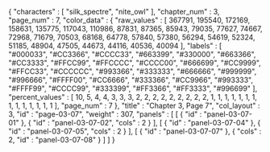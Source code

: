 {
  "characters" : [
    "silk_spectre",
    "nite_owl"
  ],
  "chapter_num" : 3,
  "page_num" : 7,
  "color_data" : {
    "raw_values" : [
      367791,
      195540,
      172169,
      158631,
      135775,
      117043,
      110986,
      87831,
      87365,
      85943,
      79035,
      77627,
      74667,
      72968,
      71679,
      70503,
      68168,
      64778,
      57840,
      57380,
      56294,
      54619,
      52324,
      51185,
      48904,
      47505,
      44673,
      44116,
      40536,
      40094
    ],
    "labels" : [
      "#000033",
      "#CC3366",
      "#CCCC33",
      "#663399",
      "#330000",
      "#663366",
      "#CC3333",
      "#FFCC99",
      "#FFCCCC",
      "#CCCC00",
      "#666699",
      "#CC9999",
      "#FFCC33",
      "#CCCCCC",
      "#993366",
      "#333333",
      "#666666",
      "#999999",
      "#996666",
      "#FFFF00",
      "#CC6666",
      "#333366",
      "#CC9966",
      "#993333",
      "#FFFF99",
      "#CCCC99",
      "#333399",
      "#FF3366",
      "#FF3333",
      "#996699"
    ],
    "percent_values" : [
      10,
      5,
      4,
      4,
      3,
      3,
      3,
      2,
      2,
      2,
      2,
      2,
      2,
      2,
      2,
      2,
      1,
      1,
      1,
      1,
      1,
      1,
      1,
      1,
      1,
      1,
      1,
      1,
      1,
      1
    ],
    "page_num" : 7
  },
  "title" : "Chapter 3, Page 7",
  "col_layout" : 3,
  "id" : "page-03-07",
  "weight" : 307,
  "panels" : [
    [
      {
        "id" : "panel-03-07-01"
      },
      {
        "id" : "panel-03-07-02",
        "cols" : 2
      }
    ],
    [
      {
        "id" : "panel-03-07-04"
      },
      {
        "id" : "panel-03-07-05",
        "cols" : 2
      }
    ],
    [
      {
        "id" : "panel-03-07-07"
      },
      {
        "cols" : 2,
        "id" : "panel-03-07-08"
      }
    ]
  ]
}
